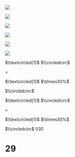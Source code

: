 ![](https://www.nta.go.jp/tmp/75dd5443-caa2-4967-a823-c947ade41a18/images/1ca3def26c69a9906ba71096bd70e11701d66cdff126b88bd0a9da5318409743.jpg)

![](https://www.nta.go.jp/tmp/75dd5443-caa2-4967-a823-c947ade41a18/images/4ca2e9f23a6da58eb158bb7e348b7e8d6c474ce385a3b3d82524d3252f365311.jpg)

![](https://www.nta.go.jp/tmp/75dd5443-caa2-4967-a823-c947ade41a18/images/8592984a6ab16a2cca618e8184e9315fc73ac35cb4707eb11f2b16bb7a9971c3.jpg)

![](https://www.nta.go.jp/tmp/75dd5443-caa2-4967-a823-c947ade41a18/images/af5d1c55251863afa5db37ff701d48603a52cb266a170e0345fec882a8e54d31.jpg)

![](https://www.nta.go.jp/tmp/75dd5443-caa2-4967-a823-c947ade41a18/images/7c5830eaf21972ffe7ead2e0944adfb2ba475f59b27f7f0472afbb9bffc85802.jpg)

![](https://www.nta.go.jp/tmp/75dd5443-caa2-4967-a823-c947ade41a18/images/3caa62cae037c071a271796b088e7bdbf86a94f13b07b4585beefbab0fd3754d.jpg)

$\\textcircled{1}$ $\\circledcirc$

$=$

$\\textcircled{1}$ $\\times30%$

$\\circledcirc$

$\\textcircled{1}$ $\\circledcirc$

$=$

$\\textcircled{1}$ $\\times30%$

$\\circledcirc$ $030%$

# 29